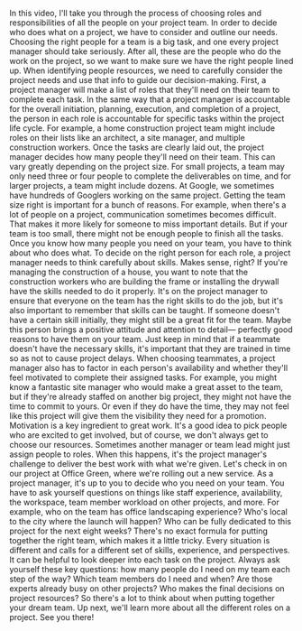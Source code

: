 In this video, I'll take you through the process of choosing roles and
responsibilities of all the people on your project team. In order to decide who
does what on a project, we have to consider and outline our needs. Choosing the
right people for a team is a big task, and one every project manager should take
seriously. After all, these are the people who do the work on the project, so we
want to make sure we have the right people lined up. When identifying people
resources, we need to carefully consider the project needs and use that info to
guide our decision-making. First, a project manager will make a list of roles
that they'll need on their team to complete each task. In the same way that a
project manager is accountable for the overall initiation, planning, execution,
and completion of a project, the person in each role is accountable for specific
tasks within the project life cycle. For example, a home construction project
team might include roles on their lists like an architect, a site manager, and
multiple construction workers. Once the tasks are clearly laid out, the project
manager decides how many people they'll need on their team. This can vary
greatly depending on the project size. For small projects, a team may only need
three or four people to complete the deliverables on time, and for larger
projects, a team might include dozens. At Google, we sometimes have hundreds of
Googlers working on the same project. Getting the team size right is important
for a bunch of reasons. For example, when there's a lot of people on a project,
communication sometimes becomes difficult. That makes it more likely for someone
to miss important details. But if your team is too small, there might not be
enough people to finish all the tasks. Once you know how many people you need on
your team, you have to think about who does what. To decide on the right person
for each role, a project manager needs to think carefully about skills. Makes
sense, right? If you're managing the construction of a house, you want to note
that the construction workers who are building the frame or installing the
drywall have the skills needed to do it properly. It's on the project manager to
ensure that everyone on the team has the right skills to do the job, but it's
also important to remember that skills can be taught. If someone doesn't have a
certain skill initially, they might still be a great fit for the team. Maybe
this person brings a positive attitude and attention to detail— perfectly good
reasons to have them on your team. Just keep in mind that if a teammate doesn't
have the necessary skills, it's important that they are trained in time so as
not to cause project delays. When choosing teammates, a project manager also has
to factor in each person's availability and whether they'll feel motivated to
complete their assigned tasks. For example, you might know a fantastic site
manager who would make a great asset to the team, but if they're already staffed
on another big project, they might not have the time to commit to yours. Or even
if they do have the time, they may not feel like this project will give them the
visibility they need for a promotion. Motivation is a key ingredient to great
work. It's a good idea to pick people who are excited to get involved, but of
course, we don't always get to choose our resources. Sometimes another manager
or team lead might just assign people to roles. When this happens, it's the
project manager's challenge to deliver the best work with what we're given.
Let's check in on our project at Office Green, where we're rolling out a new
service. As a project manager, it's up to you to decide who you need on your
team. You have to ask yourself questions on things like staff experience,
availability, the workspace, team member workload on other projects, and more.
For example, who on the team has office landscaping experience? Who's local to
the city where the launch will happen? Who can be fully dedicated to this
project for the next eight weeks? There's no exact formula for putting together
the right team, which makes it a little tricky. Every situation is different and
calls for a different set of skills, experience, and perspectives. It can be
helpful to look deeper into each task on the project. Always ask yourself these
key questions: how many people do I need on my team each step of the way? Which
team members do I need and when? Are those experts already busy on other
projects? Who makes the final decisions on project resources? So there's a lot
to think about when putting together your dream team. Up next, we'll learn more
about all the different roles on a project. See you there!